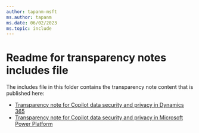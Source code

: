 ```yaml
---
author: tapanm-msft
ms.author: tapanm
ms.date: 06/02/2023
ms.topic: include
---
```


# Readme for transparency notes includes file

The includes file in this folder contains the transparency note content that is published here:
- [Transparency note for Copilot data security and privacy in Dynamics 365](/dynamics365/transparency-note-copilot-data-security-privacy)
- [Transparency note for Copilot data security and privacy in Microsoft Power Platform](/power-platform/transparency-note-copilot-data-security-privacy)

